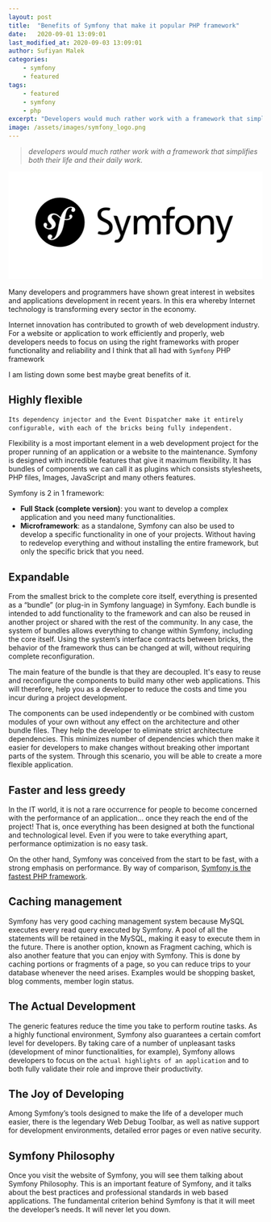 ```yaml
---
layout: post
title:  "Benefits of Symfony that make it popular PHP framework"
date:   2020-09-01 13:09:01
last_modified_at: 2020-09-03 13:09:01
author: Sufiyan Malek
categories: 
    - symfony
    - featured
tags: 
    - featured
    - symfony
    - php
excerpt: "Developers would much rather work with a framework that simplifies both their life and their daily work. So, one of the best framework and it's benefits that make it popular PHP framework"
image: /assets/images/symfony_logo.png
---
```


 > *developers would much rather work with a framework that simplifies both their life and their daily work.*

![Alt](/assets/images/symfony_logo.png)

Many developers and programmers have shown great interest in websites and applications development in recent years. In this era whereby Internet technology is transforming every sector in the economy.

Internet innovation has contributed to growth of web development industry. For a website or application to work efficiently and properly, web developers needs to focus on using the right frameworks with proper functionality and reliability and I think that all had with `Symfony` PHP framework

I am listing down some best maybe great benefits of it.

## Highly flexible

`Its dependency injector and the Event Dispatcher make it entirely configurable, with each of the bricks being fully independent.`

Flexibility is a most important element in a web development project for the proper running of an application or a website to the maintenance. 
Symfony is designed with incredible features that give it maximum flexibility. It has bundles of components we can call it as plugins which consists stylesheets, PHP files, Images, JavaScript and many others features.

Symfony is 2 in 1 framework:
- **Full Stack (complete version)**: you want to develop a complex application and you need many functionalities.
- **Microframework**: as a standalone, Symfony can also be used to develop a specific functionality in one of your projects. Without having to redevelop everything and without installing the entire framework, but only the specific brick that you need.


## Expandable

From the smallest brick to the complete core itself, everything is presented as a “bundle” (or plug-in in Symfony language) in Symfony. Each bundle is intended to add functionality to the framework and can also be reused in another project or shared with the rest of the community.
In any case, the system of bundles allows everything to change within Symfony, including the core itself. Using the system’s interface contracts between bricks, the behavior of the framework thus can be changed at will, without requiring complete reconfiguration.

The main feature of the bundle is that they are decoupled. It's easy to reuse and reconfigure the components to build many other web applications. 
This will therefore, help you as a developer to reduce the costs and time you incur during a project development.

The components can be used independently or be combined with custom modules of your own without any effect on the architecture and other bundle files. 
They help the developer to eliminate strict architecture dependencies. This minimizes number of dependencies which then make it easier for developers to make changes without breaking other important parts of the system. Through this scenario, you will be able to create a more flexible application.


## Faster and less greedy

In the IT world, it is not a rare occurrence for people to become concerned with the performance of an application… once they reach the end of the project! That is, once everything has been designed at both the functional and technological level. Even if you were to take everything apart, performance optimization is no easy task.

On the other hand, Symfony was conceived from the start to be fast, with a strong emphasis on performance. By way of comparison, <a href="http://www.phpbenchmarks.com/en/comparator/framework" target="_blank">Symfony is the fastest PHP framework</a>.

## Caching management

Symfony has very good caching management system because MySQL executes every read query executed by Symfony. 
A pool of all the statements will be retained in the MySQL, making it easy to execute them in the future. 
There is another option, known as Fragment caching, which is also another feature that you can enjoy with Symfony. 
This is done by caching portions or fragments of a page, so you can reduce trips to your database whenever the need arises. 
Examples would be shopping basket, blog comments, member login status.

## The Actual Development

The generic features reduce the time you take to perform routine tasks. 
As a highly functional environment, Symfony also guarantees a certain comfort level for developers. By taking care of a number of unpleasant tasks (development of minor functionalities, for example), Symfony allows developers to focus on the `actual highlights of an application` and to both fully validate their role and improve their productivity.

## The Joy of Developing

Among Symfony’s tools designed to make the life of a developer much easier, there is the legendary Web Debug Toolbar, as well as native support for development environments, detailed error pages or even native security.

## Symfony Philosophy

Once you visit the website of Symfony, you will see them talking about Symfony Philosophy. This is an important feature of Symfony, and it talks about the best practices and professional standards in web based applications. The fundamental criterion behind Symfony is that it will meet the developer’s needs. It will never let you down.